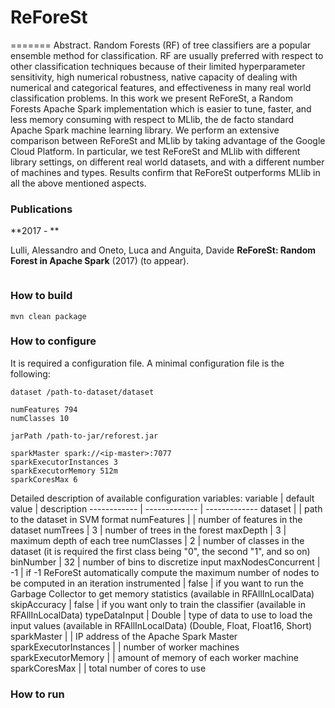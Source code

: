 # ReForeSt
=======
Abstract. Random Forests (RF) of tree classifiers are a popular ensemble method for classification. RF are usually preferred with respect to other classification techniques because of their limited hyperparameter sensitivity, high numerical robustness, native capacity of dealing with numerical and categorical features, and effectiveness in many real world classification problems. In this work we present ReForeSt, a Random Forests Apache Spark implementation which is easier to tune, faster, and less memory consuming with respect to MLlib, the de facto standard Apache Spark machine learning library. We perform an extensive comparison between ReForeSt and MLlib by taking advantage of the Google Cloud Platform. In particular, we test ReForeSt and MLlib with different library settings, on different real world datasets, and with a different number of machines and types. Results confirm that ReForeSt outperforms MLlib in all the above mentioned aspects.


### Publications

**2017 - **

Lulli, Alessandro and Oneto, Luca and Anguita, Davide
**ReForeSt: Random Forest in Apache Spark**
 (2017) (to appear).

```
```

### How to build

```
mvn clean package
```

### How to configure
It is required a configuration file.
A minimal configuration file is the following:

```
dataset /path-to-dataset/dataset

numFeatures 794
numClasses 10

jarPath /path-to-jar/reforest.jar

sparkMaster spark://<ip-master>:7077
sparkExecutorInstances 3
sparkExecutorMemory 512m
sparkCoresMax 6
```

Detailed description of available configuration variables:
variable | default value | description
------------ | ------------- | -------------
dataset | <mandatory> | path to the dataset in SVM format
numFeatures | <mandatory> | number of features in the dataset
numTrees | 3 | number of trees in the forest
maxDepth | 3 | maximum depth of each tree
numClasses | 2 | number of classes in the dataset (it is required the first class being "0", the second "1", and so on)
binNumber | 32 | number of bins to discretize input
maxNodesConcurrent | -1 | if -1 ReForeSt automatically compute the maximum number of nodes to be computed in an iteration
instrumented | false | if you want to run the Garbage Collector to get memory statistics (available in RFAllInLocalData)
skipAccuracy | false | if you want only to train the classifier (available in RFAllInLocalData)
typeDataInput | Double | type of data to use to load the input values (available in RFAllInLocalData) (Double, Float, Float16, Short)
sparkMaster | <mandatory> | IP address of the Apache Spark Master
sparkExecutorInstances | <mandatory> | number of worker machines
sparkExecutorMemory | <mandatory> | amount of memory of each worker machine
sparkCoresMax | <mandatory> | total number of cores to use


### How to run

```

```